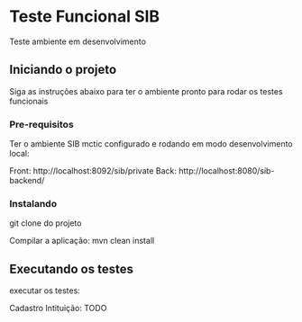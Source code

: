 # Teste Funcional SIB
Teste ambiente em desenvolvimento

## Iniciando o projeto
Siga as instruções abaixo para ter o ambiente pronto para rodar os testes funcionais

### Pre-requisitos

Ter o ambiente SIB mctic configurado e rodando em modo desenvolvimento local:


Front: http://localhost:8092/sib/private
Back:  http://localhost:8080/sib-backend/

### Instalando

git clone do projeto

Compilar a aplicação: mvn clean install

## Executando os testes

executar os testes:

Cadastro Intituição: TODO

